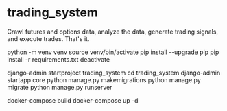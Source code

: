 # trading_system
Crawl futures and options data, analyze the data, generate trading signals, and execute trades. That's it.

python -m venv venv
source venv/bin/activate
pip install --upgrade pip
pip install -r requirements.txt
deactivate

django-admin startproject trading_system
cd trading_system
django-admin startapp core
python manage.py makemigrations
python manage.py migrate
python manage.py runserver

docker-compose build
docker-compose up -d